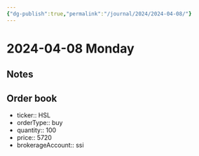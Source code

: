 ```yaml
---
{"dg-publish":true,"permalink":"/journal/2024/2024-04-08/"}
---
```


# 2024-04-08 Monday

## Notes

## Order book

- ticker:: HSL
- orderType:: buy
- quantity:: 100
- price:: 5720
- brokerageAccount:: ssi
